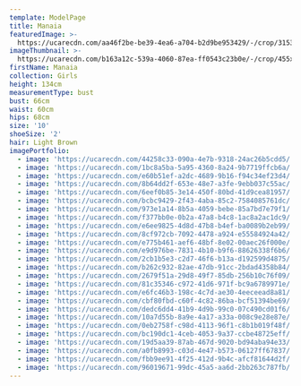 ```yaml
---
template: ModelPage
title: Manaia
featuredImage: >-
  https://ucarecdn.com/aa46f2be-be39-4ea6-a704-b2d9be953429/-/crop/3153x1565/0,64/-/preview/
imageThumbnail: >-
  https://ucarecdn.com/b163a12c-539a-4060-87ea-ff0543c23b0e/-/crop/455x625/15,0/-/preview/
firstName: Manaia
collection: Girls
height: 134cm
measurementType: bust
bust: 66cm
waist: 60cm
hips: 68cm
size: '10'
shoeSize: '2'
hair: Light Brown
imagePortfolio:
  - image: 'https://ucarecdn.com/44258c33-090a-4e7b-9318-24ac26b5cdd5/'
  - image: 'https://ucarecdn.com/1bc8a5ba-5a95-4360-8a24-9b7719ffcb6a/'
  - image: 'https://ucarecdn.com/e60b51ef-a2dc-4689-9b16-f94c34ef23d4/'
  - image: 'https://ucarecdn.com/8b64dd2f-653e-48e7-a3fe-9ebb037c55ac/'
  - image: 'https://ucarecdn.com/6eef0b85-3e14-450f-80bd-41d9cea81957/'
  - image: 'https://ucarecdn.com/bcbc9429-2f43-4aba-85c2-7584085761dc/'
  - image: 'https://ucarecdn.com/973e1a14-8b5a-4059-bebe-85a7bd7e79f1/'
  - image: 'https://ucarecdn.com/f377bb0e-0b2a-47a8-b4c8-1ac8a2ac1dc9/'
  - image: 'https://ucarecdn.com/e6ee9825-4d8d-47b8-b4ef-ba0089b2eb99/'
  - image: 'https://ucarecdn.com/8cf972cb-7092-4478-a924-e55584924a42/'
  - image: 'https://ucarecdn.com/e775b461-aef6-48bf-8e02-00aec26f000e/'
  - image: 'https://ucarecdn.com/e9d976be-7831-4b10-b9f6-88626338f6b6/'
  - image: 'https://ucarecdn.com/2cb1b5e3-c2d7-46f6-b13a-d192599d4875/'
  - image: 'https://ucarecdn.com/b262c932-82ae-47db-91cc-2bdad4358b84/'
  - image: 'https://ucarecdn.com/2679f51a-29d8-49f7-85db-256b10c76f09/'
  - image: 'https://ucarecdn.com/81c35346-c972-41d6-971f-bc9a6789971e/'
  - image: 'https://ucarecdn.com/e6fc46b3-198c-4c7d-ae30-4eeceead8a81/'
  - image: 'https://ucarecdn.com/cbf80fbd-c60f-4c82-86ba-bcf51394be69/'
  - image: 'https://ucarecdn.com/dedc6dd4-41b9-4d9b-99c0-07c490cd01f6/'
  - image: 'https://ucarecdn.com/10a7d55b-8a9e-4a17-a33a-008c9e28e87e/'
  - image: 'https://ucarecdn.com/0eb2758f-c98d-4113-96f1-c8b1b019f48f/'
  - image: 'https://ucarecdn.com/bc190dc1-4ceb-4053-9a37-ccbe48725eff/'
  - image: 'https://ucarecdn.com/19d5aa39-87ab-467d-9020-bd94aba94e33/'
  - image: 'https://ucarecdn.com/a0fb8993-c03d-4e47-b573-06127ff67837/'
  - image: 'https://ucarecdn.com/fbb9ee91-4f25-412d-9b4c-afcf81644d2f/'
  - image: 'https://ucarecdn.com/96019671-99dc-45a5-aa6d-2bb263c787fb/'
---
```



